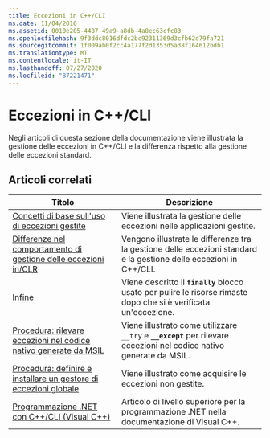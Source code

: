 ```yaml
---
title: Eccezioni in C++/CLI
ms.date: 11/04/2016
ms.assetid: 0010e205-4487-49a9-a8db-4a8ec63cfc83
ms.openlocfilehash: 9f3ddc8016dfdc2bc92311369d3cfb62d79fa721
ms.sourcegitcommit: 1f009ab0f2cc4a177f2d1353d5a38f164612bdb1
ms.translationtype: MT
ms.contentlocale: it-IT
ms.lasthandoff: 07/27/2020
ms.locfileid: "87221471"
---
```

# <a name="exceptions-in-ccli"></a>Eccezioni in C++/CLI

Negli articoli di questa sezione della documentazione viene illustrata la gestione delle eccezioni in C++/CLI e la differenza rispetto alla gestione delle eccezioni standard.

## <a name="related-articles"></a>Articoli correlati

|Titolo|Descrizione|
|-----------|-----------------|
|[Concetti di base sull'uso di eccezioni gestite](../dotnet/basic-concepts-in-using-managed-exceptions.md)|Viene illustrata la gestione delle eccezioni nelle applicazioni gestite.|
|[Differenze nel comportamento di gestione delle eccezioni in/CLR](../dotnet/differences-in-exception-handling-behavior-under-clr.md)|Vengono illustrate le differenze tra la gestione delle eccezioni standard e la gestione delle eccezioni in C++/CLI.|
|[Infine](../dotnet/finally.md)|Viene descritto il **`finally`** blocco usato per pulire le risorse rimaste dopo che si è verificata un'eccezione.|
|[Procedura: rilevare eccezioni nel codice nativo generate da MSIL](../dotnet/how-to-catch-exceptions-in-native-code-thrown-from-msil.md)|Viene illustrato come utilizzare `__try` e **`__except`** per rilevare eccezioni nel codice nativo generate da MSIL.|
|[Procedura: definire e installare un gestore di eccezioni globale](../dotnet/how-to-define-and-install-a-global-exception-handler.md)|Viene illustrato come acquisire le eccezioni non gestite.|
|[Programmazione .NET con C++/CLI (Visual C++)](../dotnet/dotnet-programming-with-cpp-cli-visual-cpp.md)|Articolo di livello superiore per la programmazione .NET nella documentazione di Visual C++.|
